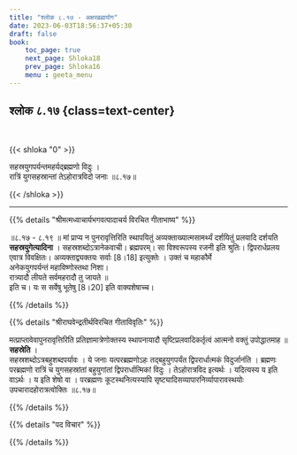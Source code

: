 ```yaml
---
title: "श्लोक ८.१७ - अक्षरब्रह्मयोग"
date: 2023-06-03T18:56:37+05:30
draft: false
book:
    toc_page: true
    next_page: Shloka18
    prev_page: Shloka16
    menu : geeta_menu
---
```




## श्लोक ८.१७ {class=text-center}

<br/>

{{< shloka  "0"  >}}

सहस्रयुगपर्यन्तमहर्यद्ब्रह्मणो विदुः ।  
रात्रिं युगसहस्रान्तां तेऽहोरात्रविदो जनाः ॥८.१७॥

{{< /shloka >}}

---


{{% details "श्रीमत्मध्वाचार्यभगवत्पादाचर्य विरचित  गीताभाष्य" %}}

॥८.१७ - ८.१९ ॥ मां प्राप्य न पुनरावृत्तिरिति 
स्थापयितुं अव्यक्ताख्यात्मसामर्थ्यं दर्शयितुं 
प्रलयादि दर्शयति **सहस्रयुगेत्यादिना** । 
सहस्रशब्दोऽत्रानेकवाची। ब्रह्मपरम्। 
सा विश्वरूपस्य रजनी इति श्रुतिः। 
द्विपरार्धप्रलय एवात्र विवक्षितः।
अव्यक्ताद्व्यक्तयः सर्वाः [8।18] इत्युक्तेः । 
उक्तं च महाकौर्मे   
अनेकयुगपर्यन्तं महाविष्णोस्तथा निशा।  
रात्र्यादौ लीयते सर्वमहरादौ तु जायते  ॥  
इति च। यः स सर्वेषु भूतेषु [8।20] इति वाक्यशेषाच्च।

{{% /details %}}



{{% details "श्रीराघवेन्द्रतीर्थविरचित गीताविवृतिः" %}}

मत्प्राप्तावेवापुनरावृत्तिरिति 
प्रतिज्ञामात्रेणोक्तस्य स्थापनायादौ
सृष्टिप्रलवादिकर्तृत्वं आत्मनो वक्तुं उपोद्धातमाह ॥ 
**सहस्रेति** ।  
सहस्रशब्दोऽत्रबहुशब्दपर्यावः । 
ये जनाः यत्परब्रह्मणोऽहः तद्बहुयुगपर्यंत
द्विपरार्धात्मकं विदुर्जानंति । ब्रह्मणः 
परब्रह्मणो रात्रिं च युगसहस्रांतां
बहुयुगांतां द्विपरार्धात्मिकां विदुः । 
तेऽहोरात्रविद इत्यर्थः । 
यदित्यस्य य इति वाऽर्थः । य इति शेषो वा । 
परब्रह्मणः कूटस्थनित्यस्यापि
सृष्ट्यादिसव्यापारनिर्व्यापारावस्थयोः 
उपचारादहोरात्रत्वोक्तिः ॥८.१७॥

{{% /details %}}



{{% details "पद विचार" %}}


{{% /details %}}

